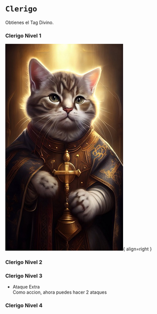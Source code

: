 # `Clerigo` 
Obtienes el Tag Divino.
### Clerigo Nivel 1
![Se fueron las imagenes :(](clerigo.jpeg){ align=right }
### Clerigo Nivel 2
### Clerigo Nivel 3
* Ataque Extra  
Como accion, ahora puedes hacer 2 ataques
### Clerigo Nivel 4
